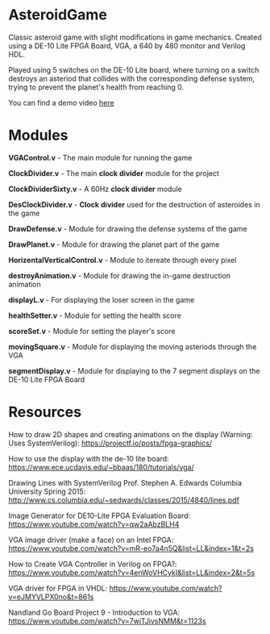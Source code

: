 # AsteroidGame
 Classic asteroid game with slight modifications in game mechanics. Created using a DE-10 Lite FPGA Board, VGA, a 640 by 480 monitor and Verilog HDL.
 
 Played using 5 switches on the DE-10 Lite board, where turning on a switch destroys an asteriod that collides with the corresponding defense system, trying to prevent the planet's health from reaching 0.
 
 You can find a demo video [here](https://www.youtube.com/watch?v=gQFlUg4P5OE)

# Modules
**VGAControl.v** - The main module for running the game

**ClockDivider.v** - The main **clock divider** module for the project

**ClockDividerSixty.v** - A 60Hz **clock divider** module

**DesClockDivider.v** - **Clock divider** used for the destruction of asteroides in the game

**DrawDefense.v** - Module for drawing the defense systems of the game

**DrawPlanet.v** - Module for drawing the planet part of the game

**HorizentalVerticalControl.v** - Module to itereate through every pixel

**destroyAnimation.v** - Module for drawing the in-game destruction animation

**displayL.v** - For displaying the loser screen in the game

**healthSetter.v** - Module for setting the health score

**scoreSet.v** - Module for setting the player's score

**movingSquare.v** - Module for displaying the moving asteriods through the VGA

**segmentDisplay.v** - Module for displaying to the 7 segment displays on the DE-10 Lite FPGA Board

# Resources
 How to draw 2D shapes and creating animations on the display (Warning: Uses SystemVerilog): https://projectf.io/posts/fpga-graphics/
 
 How to use the display with the de-10 lite board: https://www.ece.ucdavis.edu/~bbaas/180/tutorials/vga/
 
 Drawing Lines with SystemVerilog Prof. Stephen A. Edwards Columbia University Spring 2015: http://www.cs.columbia.edu/~sedwards/classes/2015/4840/lines.pdf
 
 Image Generator for DE10-Lite FPGA Evaluation Board: https://www.youtube.com/watch?v=qw2aAbzBLH4
 
 VGA image driver (make a face) on an Intel FPGA: https://www.youtube.com/watch?v=mR-eo7a4n5Q&list=LL&index=1&t=2s
 
 How to Create VGA Controller in Verilog on FPGA?: https://www.youtube.com/watch?v=4enWoVHCykI&list=LL&index=2&t=5s
 
 VGA driver for FPGA in VHDL: https://www.youtube.com/watch?v=eJMYVLPX0no&t=861s
 
 Nandland Go Board Project 9 - Introduction to VGA: https://www.youtube.com/watch?v=7wjTJivsNMM&t=1123s
